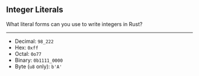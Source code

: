 ## Integer Literals

What literal forms can you use to write integers in Rust?

---

* Decimal: `98_222`
* Hex: `0xff`
* Octal: `0o77`
* Binary: `0b1111_0000`
* Byte (`u8` only): `b'A'`

